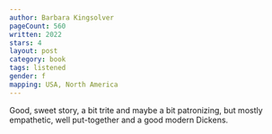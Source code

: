 ```yaml
---
author: Barbara Kingsolver
pageCount: 560
written: 2022
stars: 4
layout: post
category: book
tags: listened
gender: f
mapping: USA, North America
---
```


Good, sweet story, a bit trite and maybe a bit patronizing, but mostly empathetic, well put-together and a good modern Dickens.
